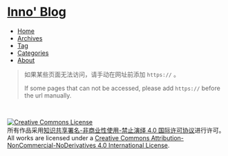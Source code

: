 <html>
<head>

</head>
<body>
<h1><a href="https://innofang.github.io/">Inno' Blog</a></h1> 

<ul>
<li><a href="https://innofang.github.io/">Home</a></li>
<li><a href="https://innofang.github.io/archives/">Archives</a></li>
<li><a href="https://innofang.github.io/tags/">Tag</a></li>
<li><a href="https://innofang.github.io/categories/">Categories</a></li>
<li><a href="https://innofang.github.io/about/">About</a></li>
</ul>

<blockquote>

如果某些页面无法访问，请手动在网址前添加 <code>https://</code> 。

If some pages that can not be accessed, please add <code>https://</code> before the url manually.

</blockquote>
 
<br/>

<a rel="license" href="http://creativecommons.org/licenses/by-nc-nd/4.0/"><img alt="Creative Commons License" style="border-width:0" src="https://i.creativecommons.org/l/by-nc-nd/4.0/88x31.png" /></a>
<br />所有作品采用<a rel="license" href="http://creativecommons.org/licenses/by-nc-nd/4.0/">知识共享署名-非商业性使用-禁止演绎 4.0 国际许可协议</a>进行许可。
<br />All works are licensed under a <a rel="license" href="http://creativecommons.org/licenses/by-nc-nd/4.0/">Creative Commons Attribution-NonCommercial-NoDerivatives 4.0 International License</a>.
</body>
</html>
